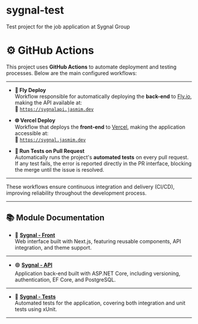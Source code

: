 # sygnal-test
Test project for the job application at Sygnal Group

# ⚙️ GitHub Actions

This project uses **GitHub Actions** to automate deployment and testing processes. Below are the main configured workflows:

---

- **🚀 Fly Deploy**  
  Workflow responsible for automatically deploying the **back-end** to [Fly.io](https://fly.io/), making the API available at:  
  🔗 [`https://sygnalapi.jasmim.dev`](https://sygnalapi.jasmim.dev)

- **🌐 Vercel Deploy**  
  Workflow that deploys the **front-end** to [Vercel](https://vercel.com/), making the application accessible at:  
  🔗 [`https://sygnal.jasmim.dev`](https://sygnal.jasmim.dev)

- **🧪 Run Tests on Pull Request**  
  Automatically runs the project's **automated tests** on every pull request. If any test fails, the error is reported directly in the PR interface, blocking the merge until the issue is resolved.

---

These workflows ensure continuous integration and delivery (CI/CD), improving reliability throughout the development process.

---

## 📚 Module Documentation

- 🔵 [**Sygnal - Front**](./front/README.md)  
  Web interface built with Next.js, featuring reusable components, API integration, and theme support.

---

- 🟢 [**Sygnal - API**](./api/sygnal/README.md)  
  Application back-end built with ASP.NET Core, including versioning, authentication, EF Core, and PostgreSQL.

---

- 🧪 [**Sygnal - Tests**](./api/sygnal.tests/README.md)  
  Automated tests for the application, covering both integration and unit tests using xUnit.

---
